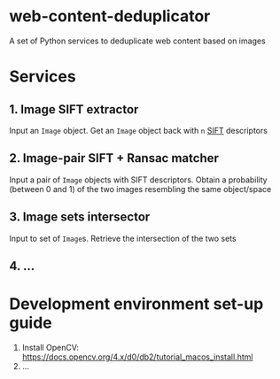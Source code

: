 # web-content-deduplicator
A set of Python services to deduplicate web content based on images

# Services

## 1. Image SIFT extractor

Input an `Image` object. Get an `Image` object back with `n` [SIFT](https://en.wikipedia.org/wiki/Scale-invariant_feature_transform) descriptors

## 2. Image-pair SIFT + Ransac matcher

Input a pair of `Image` objects with SIFT descriptors. Obtain a probability (between 0 and 1) of the two images resembling the same object/space

## 3. Image sets intersector

Input to set of `Image`s. Retrieve the intersection of the two sets

## 4. ...

# Development environment set-up guide

1. Install OpenCV: https://docs.opencv.org/4.x/d0/db2/tutorial_macos_install.html
2. ...
